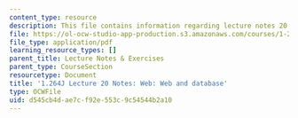```yaml
---
content_type: resource
description: This file contains information regarding lecture notes 20.
file: https://ol-ocw-studio-app-production.s3.amazonaws.com/courses/1-264j-database-internet-and-systems-integration-technologies-fall-2013/d545cb4dae7cf92e553c9c54544b2a10_MIT1_264JF13_lect_20.pdf
file_type: application/pdf
learning_resource_types: []
parent_title: Lecture Notes & Exercises
parent_type: CourseSection
resourcetype: Document
title: '1.264J Lecture 20 Notes: Web: Web and database'
type: OCWFile
uid: d545cb4d-ae7c-f92e-553c-9c54544b2a10
---
```

